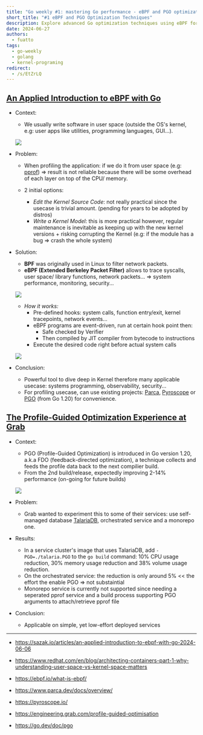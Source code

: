 ```yaml
---
title: "Go weekly #1: mastering Go performance - eBPF and PGO optimization techniques"
short_title: "#1 eBPF and PGO Optimization Techniques"
description: Explore advanced Go optimization techniques using eBPF for kernel-level insights and Profile-Guided Optimization (PGO) for compiler enhancements. Learn how to boost performance and efficiency in Go applications.
date: 2024-06-27
authors:
  - fuatto
tags:
  - go-weekly
  - golang
  - kernel-programing
redirect:
  - /s/EtZrLQ
---
```


## [An Applied Introduction to eBPF with Go](https://sazak.io/articles/an-applied-introduction-to-ebpf-with-go-2024-06-06)

- Context:

  - We usually write software in user space (outside the OS's kernel, e.g: user apps like utilities, programming languages, GUI...).

  ![](assets/user-space-vs-kernel-space-basic-system-calls.png)

- Problem:

  - When profiling the application: if we do it from user space (e.g: [pprof](https://go.dev/blog/pprof)) => result is not reliable because there will be some overhead of each layer on top of the CPU/ memory.

  - 2 initial options:
    - _Edit the Kernel Source Code_: not really practical since the usecase is trivial amount. (pending for years to be adopted by distros)
    - _Write a Kernel Model_: this is more practical however, regular maintenance is inevitable as keeping up with the new kernel versions + risking corrupting the Kernel (e.g: if the module has a bug => crash the whole system)

- Solution:

  - **BPF** was originally used in Linux to filter network packets.
  - **eBPF (Extended Berkeley Packet Filter)** allows to trace syscalls, user space/ library functions, network packets... => system performance, monitoring, security...

  ![](assets/ebpf_overview.webp)

  - _How it works:_
    - Pre-defined hooks: system calls, function entry/exit, kernel tracepoints, network events...
    - eBPF programs are event-driven, run at certain hook point then:
      - Safe checked by Verifier
      - Then compiled by JIT compiler from bytecode to instructions
    - Execute the desired code right before actual system calls

  ![](assets/ebpf.png)

- Conclusion:
  - Powerful tool to dive deep in Kernel therefore many applicable usecase: systems programming, observability, security...
  - For profiling usecase, can use existing projects: [Parca](https://www.parca.dev/docs/overview/), [Pyroscope](https://pyroscope.io/) or [PGO](https://go.dev/doc/pgo) (from Go 1.20) for convenience.

## [The Profile-Guided Optimization Experience at Grab](https://engineering.grab.com/profile-guided-optimisation)

- Context:

  - PGO (Profile-Guided Optimization) is introduced in Go version 1.20, a.k.a FDO (feedback-directed optimization), a technique collects and feeds the profile data back to the next compilier build.
  - From the 2nd build/release, expectedly improving 2-14% performance (on-going for future builds)

  ![](assets/high-level-pgo.png)

- Problem:

  - Grab wanted to experiment this to some of their services: use self-managed database [TalariaDB](https://github.com/grab/talaria), orchestrated service and a monorepo one.

- Results:

  - In a service cluster's image that uses TalariaDB, add `-PGO=./talaria.PGO` to the `go build` command: 10% CPU usage reduction, 30% memory usage reduction and 38% volume usage reduction.
  - On the orchestrated service: the reduction is only around 5% << the effort the enable PGO => not substaintial
  - Monorepo service is currently not supported since needing a seperated pprof service and a build process supporting PGO arguments to attach/retrieve pprof file

- Conclusion:
  - Applicable on simple, yet low-effort deployed services

---

- https://sazak.io/articles/an-applied-introduction-to-ebpf-with-go-2024-06-06
- https://www.redhat.com/en/blog/architecting-containers-part-1-why-understanding-user-space-vs-kernel-space-matters
- https://ebpf.io/what-is-ebpf/
- https://www.parca.dev/docs/overview/
- https://pyroscope.io/

- https://engineering.grab.com/profile-guided-optimisation
- https://go.dev/doc/pgo
